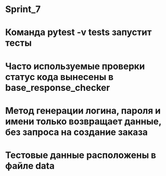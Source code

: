 # Sprint_7
# Команда pytest -v tests запустит тесты
# Часто используемые проверки статус кода вынесены в base_response_checker
# Метод генерации логина, пароля и имени только возвращает данные, без запроса на создание заказа
# Тестовые данные расположены в файле data
